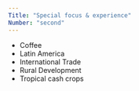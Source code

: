 ```yaml
---
Title: "Special focus & experience"
Number: "second"
---
```


- Coffee
- Latin America
- International Trade
- Rural Development
- Tropical cash crops

